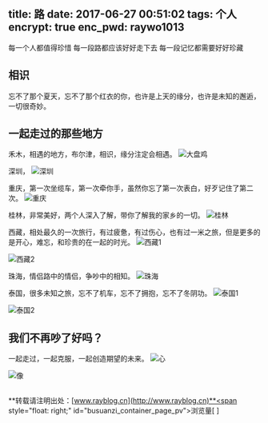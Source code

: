 title: 路
date: 2017-06-27 00:51:02
tags: 个人
encrypt: true
enc_pwd: raywo1013
---

每一个人都值得珍惜
每一段路都应该好好走下去
每一段记忆都需要好好珍藏
<!-- more -->

## 相识
忘不了那个夏天，忘不了那个红衣的你，也许是上天的缘分，也许是未知的邂逅，一切很奇妙。

## 一起走过的那些地方

禾木，相遇的地方，布尔津，相识，缘分注定会相遇。
![大盘鸡](http://7xodcg.com1.z0.glb.clouddn.com/2015hemu.jpg)

深圳，
![深圳](http://7xodcg.com1.z0.glb.clouddn.com/201607shenzhen.JPG)

重庆，第一次坐缆车，第一次牵你手，虽然你忘了第一次表白，好歹记住了第二次。
![重庆](http://7xodcg.com1.z0.glb.clouddn.com/201610chongqin.JPG)

桂林，非常美好，两个人深入了解，带你了解我的家乡的一切。
![桂林](http://7xodcg.com1.z0.glb.clouddn.com/201612guilin2.jpg)

西藏，相处最久的一次旅行，有过疲惫，有过伤心，也有过一米之旅，但是更多的是开心，难忘，和珍贵的在一起的时光。
![西藏1](http://7xodcg.com1.z0.glb.clouddn.com/201701tibet1.jpg)

![西藏2](http://7xodcg.com1.z0.glb.clouddn.com/201701tibet2.JPG)

珠海，情侣路中的情侣，争吵中的相知。
![珠海](http://7xodcg.com1.z0.glb.clouddn.com/201704zhuhai.JPG)

泰国，很多未知之旅，忘不了机车，忘不了拥抱，忘不了冬阴功。
![泰国1](http://7xodcg.com1.z0.glb.clouddn.com/201706thai1.JPG)

![泰国2](http://7xodcg.com1.z0.glb.clouddn.com/201706thai2.jpg)

## 我们不再吵了好吗？

一起走过，一起克服，一起创造期望的未来。
![心](http://7xodcg.com1.z0.glb.clouddn.com/201706thai3.jpg)

![像](http://7xodcg.com1.z0.glb.clouddn.com/201706thai.JPG)

## <!-- -->
**转载请注明出处：[www.rayblog.cn](http://www.rayblog.cn)**<span style="float: right;" id="busuanzi_container_page_pv">浏览量[ <span id="busuanzi_value_page_pv"></span> ]</span>	

